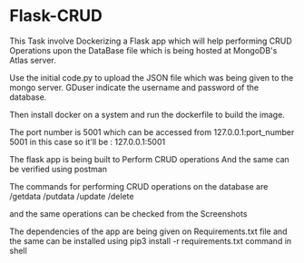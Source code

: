 # Flask-CRUD
This Task involve Dockerizing a Flask app which will help performing CRUD Operations upon the DataBase file which is being hosted at MongoDB's Atlas server.

Use the initial code.py to upload the JSON file which was being given to the mongo server.
GDuser indicate the username and password of the database. 

Then install docker on a system and run the dockerfile to build the image.

The port number is 5001 which can be accessed from 127.0.0.1:port_number 
5001 in this case so it'll be :
127.0.0.1:5001

The flask app is being built to Perform CRUD operations 
And the same can be verified using postman

The commands for performing CRUD operations on the database are
/getdata
/putdata
/update
/delete

and the same operations can be checked from the Screenshots 

The dependencies of the app are being given on Requirements.txt file and the same can be installed using pip3 install -r requirements.txt command in shell
